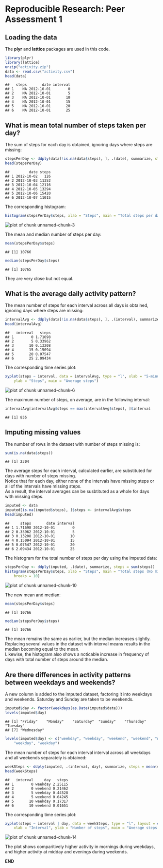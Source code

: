 # Reproducible Research: Peer Assessment 1

## Loading the data

The **plyr** and **lattice** packages are used in this code.

```r
library(plyr)
library(lattice)
unzip("activity.zip")
data <- read.csv("activity.csv")
head(data)
```

```
##   steps       date interval
## 1    NA 2012-10-01        0
## 2    NA 2012-10-01        5
## 3    NA 2012-10-01       10
## 4    NA 2012-10-01       15
## 5    NA 2012-10-01       20
## 6    NA 2012-10-01       25
```


## What is mean total number of steps taken per day?

The sum of steps for each day is obtained, ignoring days where steps are missing:

```r
stepsPerDay <- ddply(data[!is.na(data$steps), ], .(date), summarize, steps = sum(steps))
head(stepsPerDay)
```

```
##         date steps
## 1 2012-10-02   126
## 2 2012-10-03 11352
## 3 2012-10-04 12116
## 4 2012-10-05 13294
## 5 2012-10-06 15420
## 6 2012-10-07 11015
```

The corresponding histogram:

```r
histogram(stepsPerDay$steps, xlab = "Steps", main = "Total steps per day", breaks = 10)
```

![plot of chunk unnamed-chunk-3](figures/unnamed-chunk-3.png) 

The mean and median number of steps per day:

```r
mean(stepsPerDay$steps)
```

```
## [1] 10766
```

```r
median(stepsPerDay$steps)
```

```
## [1] 10765
```

They are very close but not equal.

## What is the average daily activity pattern?

The mean number of steps for each interval across all days is obtained, ignoring days where steps are missing:

```r
intervalAvg <- ddply(data[!is.na(data$steps), ], .(interval), summarize, steps = mean(steps))
head(intervalAvg)
```

```
##   interval   steps
## 1        0 1.71698
## 2        5 0.33962
## 3       10 0.13208
## 4       15 0.15094
## 5       20 0.07547
## 6       25 2.09434
```

The corresponding time series plot:

```r
xyplot(steps ~ interval, data = intervalAvg, type = "l", xlab = "5-minute Interval", 
    ylab = "Steps", main = "Average steps")
```

![plot of chunk unnamed-chunk-6](figures/unnamed-chunk-6.png) 

The maximum number of steps, on average, are in the following interval:

```r
intervalAvg[intervalAvg$steps == max(intervalAvg$steps), ]$interval
```

```
## [1] 835
```


## Imputing missing values

The number of rows in the dataset with number of steps missing is:

```r
sum(is.na(data$steps))
```

```
## [1] 2304
```

The average steps for each interval, calculated earlier, are substituted for days with number of steps missing.  
Notice that for each day, either none of the intervals have missing steps or all of the intervals have missing steps.  
As a result, the interval averages can be susbtituted as a whole for days with missing steps.

```r
imputed <- data
imputed[is.na(imputed$steps), ]$steps <- intervalAvg$steps
head(imputed)
```

```
##     steps       date interval
## 1 1.71698 2012-10-01        0
## 2 0.33962 2012-10-01        5
## 3 0.13208 2012-10-01       10
## 4 0.15094 2012-10-01       15
## 5 0.07547 2012-10-01       20
## 6 2.09434 2012-10-01       25
```

The histogram for the total number of steps per day using the imputed data:

```r
stepsPerDay <- ddply(imputed, .(date), summarize, steps = sum(steps))
histogram(stepsPerDay$steps, xlab = "Steps", main = "Total steps (No missing values)", 
    breaks = 10)
```

![plot of chunk unnamed-chunk-10](figures/unnamed-chunk-10.png) 

The new mean and median:

```r
mean(stepsPerDay$steps)
```

```
## [1] 10766
```

```r
median(stepsPerDay$steps)
```

```
## [1] 10766
```

The mean remains the same as earlier, but the median increases slightly.  
Replacing several values in the dataset with interval means results in the median becoming equal to the mean.  
Likewise, the histogram also shows a noticable increase in frequency of days with total number of steps around the median.

## Are there differences in activity patterns between weekdays and weekends?

A new column is added to the imputed dataset, factoring it into weekdays and weekends. Saturday and Sunday are taken to be weekends.

```r
imputed$day <- factor(weekdays(as.Date(imputed$date)))
levels(imputed$day)
```

```
## [1] "Friday"    "Monday"    "Saturday"  "Sunday"    "Thursday"  "Tuesday"  
## [7] "Wednesday"
```

```r
levels(imputed$day) <- c("weekday", "weekday", "weekend", "weekend", "weekday", 
    "weekday", "weekday")
```

The mean number of steps for each interval interval across all weekdays and all weekends separately is obtained:

```r
weekSteps <- ddply(imputed, .(interval, day), summarize, steps = mean(steps))
head(weekSteps)
```

```
##   interval     day   steps
## 1        0 weekday 2.25115
## 2        0 weekend 0.21462
## 3        5 weekday 0.44528
## 4        5 weekend 0.04245
## 5       10 weekday 0.17317
## 6       10 weekend 0.01651
```

The corresponding time series plot:

```r
xyplot(steps ~ interval | day, data = weekSteps, type = "l", layout = c(1, 2), 
    xlab = "Interval", ylab = "Number of steps", main = "Average steps by day")
```

![plot of chunk unnamed-chunk-14](figures/unnamed-chunk-14.png) 

The plot shows comparitively higher activity in mornings during weekdays, and higher activity at midday and evenings during weekends.  

**END**
